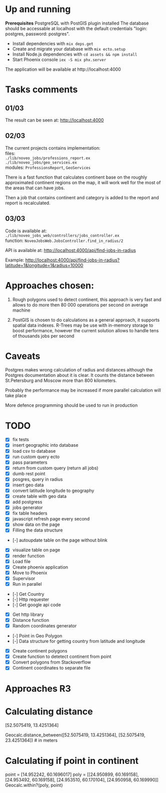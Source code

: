 # Up and running

**Prerequisites**
PostgreSQL with PostGIS plugin installed
The database should be accessable at localhost with the default credentials "login: postgres, password: postgres".

* Install dependencies with `mix deps.get`
* Create and migrate your database with `mix ecto.setup`
* Install Node.js dependencies with `cd assets && npm install`
* Start Phoenix console `iex -S mix phx.server`

The application will be available at http://localhost:4000

# Tasks comments

## 01/03

The result can be seen at:
[http://localhost:4000](http://localhost:4000)

## 02/03

The current projects contains implementation:  
files:  
`./lib/noveo_jobs/professions_report.ex`  
`./lib/noveo_jobs/geo_services.ex`  
modules: `ProfessionsReport`, `GeoServices`

There is a fast function that calculates continent base on the roughly approximated continent regions on the map, it will work well for the most of the areas that can have jobs.

Then a job that contains continent and category is added to the report and report is recalculated.

## 03/03

Code is available at:  
`./lib/noveo_jobs_web/controllers/jobs_controller.ex`  
function: `NoveoJobsWeb.JobsController.find_in_radius/2`

API is available at:
[http://localhost:4000/api/find-jobs-in-radius](http://localhost:4000/api/find-jobs-in-radius)

Example:
[http://localhost:4000/api/find-jobs-in-radius?latitude=1&longitude=1&radius=10000](http://localhost:4000/api/find-jobs-in-radius?latitude=1&longitude=1&radius=10000)

# Approaches chosen:

1. Rough polygons used to detect continent, this approach is very fast and allows to do more then 80 000 operations per second on average machine

2. PostGIS is chosen to do calculations as a general approach, it supports spatial data indexes. R-Trees may be use with in-memory storage to boost performance, however the current solution allows to handle tens of thousands jobs per second

# Caveats

Postgres makes wrong calculation of radius and distances although the Postgres documentation about it is clear. It counts the distance between St.Petersburg and Moscow more than 800 kilometers.

Probably the performance may be increased if more parallel calculation will take place

More defence programming should be used to run in production

# TODO

- [x] fix tests 
- [x] insert geographic into database
- [x] load csv to database
- [x] run custom query ecto
- [x] pass parameters
- [x] return from custom query (return all jobs)
- [x] dumb rest point
- [x] posgres, query in radius
- [x] insert geo data
- [x] convert latitude longitude to geography
- [x] create table with geo data
- [x] add postgress
- [x] jobs generator
- [x] fix table headers
- [x] javascript refresh page every second
- [x] show data on the page
- [x] Filling the data structure
- [-] autoupdate table on the page without blink
- [x] visualize table on page
- [x] render function
- [x] Load file
- [x] Create phoenix application
- [x] Move to Phoenix
- [x] Supervisor
- [x] Run in parallel
- [-] Get Country
- [-] Http requester
- [-] Get google api code
- [x] Get http library
- [x] Distance function
- [x] Random coordinates generator
- [-] Point in Geo Polygon 
- [-] Data structure for getting country from latitude and longitude
- [x] Create continent polygons
- [x] Create function to detetect continent from point
- [x] Convert polygons from Stackoverflow
- [x] Continent coordinates to separate file

# Approaches R3 

# Calculating distance

[52.5075419, 13.4251364]

Geocalc.distance_between([52.5075419, 13.4251364], [52.5075419, 23.4251364]) # in meters

# Calculating if point in continent

point = [14.952242, 60.1696017]
poly = [[24.950899, 60.169158], [24.953492, 60.169158], [24.953510, 60.170104], [24.950958, 60.169990]]
Geocalc.within?(poly, point)